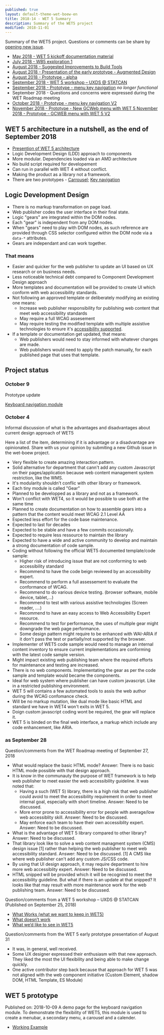 ```yaml
---
published: true
layout: default-theme-wet-boew-en
title: 2018-14 - WET 5 Summary
description: Summary of the WET5 project
modified: 2018-11-01
---
```


Summary of the WET5 project. Questions or comments can be share by [opening new issue](https://github.com/wet-boew/wet-boew/issues/new).

* [May 2018 - WET 5 kickoff documentation material](2018-3-wet5-kickoff.html)
* [July 2018 - WB5 exploration 1](2018-6-wb5-exploration-1.html)
* [August 2018 - Suggested Improvements to Build Tools](2018-9-grunt.html)
* [August 2018 - Presentation of the early prototype - Augmented Design](2018-11-wet5-augmented-design-presentation.html)
* [August 2018 - Prototype - alpha](2018-assets/2018-11-prototype/stacks/docs/index.html)
* [September 2018 - WET 5 workshop – UXDS @ STATCAN](2018-13-wet5-workshop-statcan.html)
* [September 2018 - Prototype - menu key navigation](2018-assets/2018-11-prototype/stacks/docs/nav-demo.html) *no longer functional*
* September 2018 - Questions and concerns were expressed during the WET Roadmap meeting
* [October 2018 - Prototype - menu key navigation V2](2018-assets/2018-11-prototype/stacks/docs/nav-demo-v2.html)
* [November 2018 - Prototype - New GCWeb menu with WET 5 ](2018-assets/2018-11-prototype/stacks/docs/gcweb-v2-menu.html)
  [November 2018 - Prototype - GCWEB menu with WET 5 V2 ](2018-assets/2018-11-prototype/stacks/docs/gcweb-v3-menu.html)



## WET 5 architecture in a nutshell, as the end of September 2018

* [Presention of WET 5 architecture](2018-11-wet5-augmented-design-presentation.html)
* Logic Development Design (LDD) approach to components
* More modular. Dependencies loaded via an AMD architecture
* No build script required for developement
* Can run in parallel with WET 4 without conflict.
* Making the product as a library not a framework.
* There are two prototypes - [Carrousel](2018-assets/2018-11-prototype/stacks/docs/index.html); [Key navigation](2018-assets/2018-11-prototype/stacks/docs/nav-demo.html)

## Logic Development Design

* There is no markup transformation on page load.
* Web publisher codes the user interface in their final state.
* Logic "gears" are integrated within the DOM nodes.
* Each "gear" is independent from any DOM nodes.
* When "gears" need to play with DOM nodes, as such reference are provided through CSS selector configured within the DOM node via a ```data-*``` attributes.
* Gears are independant and can work together.

### That means

* Easier and quicker for the web publisher to update an UI based on UX research or on business needs.
* Less noticeable technical debt compared to Component Development Design approach 
* More templates and documentation will be provided to create UI which conform with web accessibility standards.
* Not following an approved template or deliberately modifying an existing one means:
	* Increase web publisher responsibility for publishing web content that meet web accessibility standards
	* May require a full WCAG assesement
	* May require testing the modified template with multiple assistive technologies to ensure it's [accessibility supported](https://www.w3.org/TR/UNDERSTANDING-WCAG20/conformance.html#uc-accessibility-support-head).
* If a template or documentation get updated, that means:
	* Web publishers would need to stay informed with whatever changes are made.
	* Web publishers would need to apply the patch manually, for each published page that uses that template.

## Project status

### October 9

Prototype update

[Keyboard navigation module](2018-assets/2018-11-prototype/stacks/docs/nav-demo-v2.html)

### October 4 

Informal discussion of what is the advantages and disadvantages about current design approach of WET5

Here a list of the item, determining if it is advantage or a disadvantage are opinionated. Share with us your opinion by submiting a new Github issue in the wet-boew project.

* Very flexible to create amazing interaction pattern.
* Solid alternative for department that cann't add any custom Javascript on their pages/application because web content management system restriction, like the WMS.
* It's modularity shouldn't conflic with other library or framework.
* Each tiny module is called "Gear"
* Planned to be developped as a library and not as a framework.
* Won't conflict with WET4, so it would be possible to use both at the same time
* Planned to create documentation on how to assemble gears into a pattern that the content would meet WCAG 2.1 Level AA
* Espected less effort for the code base maintenance.
* Expected to last for decades
* Expected to be stable and have a few commits occasionally.
* Expected to require less ressource to maintain the library
* Expected to have a wide and active community to develop and maintain a strong documentation of code sample.
* Coding without following the official WET5 documented template/code sample:
	* Higher risk of introducing issue that are not conforming to web accessibility standard
	* Recommend to have the code beign reviewed by an accessibility expert.
	* Recommend to perform a full assessement to evaluate the conformance of WCAG.
	* Recommend to do various device testing. (browser software, mobile device, tablet,...)
	* Recommend to test with various assistive technologies (Screen reader, ....)
	* Recommend to have an easy access to Web Accessibility Expert resource.
	* Recommend to test for performance, the uses of multiple gear might downgrade the web page performance.
	* Some design pattern might require to be enhanced with WAI-ARIA if it don't pass the test or partially/not supported by the browser.
* Implementer of WET5 code sample would need to manage an internal content inventory to ensure current implementations are conforming with the latest code sample version.
* Might impact existing web publishing team where the required efforts for maintenance and testing are increased.
* There is no web components. Implementating the gear as per the code sample and template would became the components.
* Ideal for web system where publisher can have custom javascript. Like in a restricted publishing environment.
* WET 5 will contains a few automated tools to assis the web author during the WCAG confomance check.
* Will be no markup mutation, like dual mode like basic HTML and standard we have in WET4 won't exits in WET 5.
* Doign custom javascript coding wont be required, the gear will replace it.
* WET 5 is binded on the final web interface, a markup which include any code enhancement, like ARIA. 

### as September 28

Question/comments from the WET Roadmap meeting of September 27, 2018

* What would replace the basic HTML mode? Answer: There is no basic HTML mode possible with that design approach.
* It is know in the communauty the purpose of WET framework is to help web publisher to meet easier the web accessibility guideline. It was noted that:
	* Having a such (WET 5) library, there is a high risk that web publisher could avoid to meet the accessibility requirement in order to meet internal goal, especially with short timeline. Answer: Need to be discussed.
	* More error prone to accessibility error for people with average/low web accessiblity skill. Answer: Need to be discussed.
	* May enforce each team to have their own accessiblity expert. Answer: Need to be discussed.
* What is the advantage of WET 5 library compared to other library? Answer: Need to be discussed.
* That library look like to solve a web content managment system (CMS) design issue [1] rather than helping the web publisher to meet web accessibility standard. Answer: Need to be discussed. [1] A CMS like where web publisher can't add any custom JS/CSS code.
* By using that UI design approach, it may require department to hire more web accessiblity expert. Answer: Need to be discussed.
* HTML snipped will be provided which it will be recognied to meet the accessibility guideline. But what if there is an update at that snipped? It looks like that may result with more maintenance work for the web publishing team. Answer: Need to be discussed.

Question/comments from a WET 5 workshop – UXDS @ STATCAN (Published on September 25, 2018)

* [What Works (what we want to keep in WET5)](2018-13-wet5-workshop-statcan.html#what-works-what-we-want-to-keep-in-wet5)
* [What doesn’t work](2018-13-wet5-workshop-statcan.html#what-doesnt-work)
* [What we’d like to see in WET5](2018-13-wet5-workshop-statcan.html#what-wed-like-to-see-in-wet5)


Question/comments from the WET 5 early prototype presentation of August 31

* It was, in general, well received.
* Some UX designer expressed their enthusiasm with that new approach. They liked the most the UI flexibility and being able to make change quickly.
* One active contributor step back because that approach for WET 5 was not aligned with the web component initiative (Custom Element, shadow DOM, HTML Template, ES Module)

## WET 5 prototype

Published on: 2018-10-09
A demo page for the keyboard navigation module. To demonstrate the flexibility of WET5, this module is used to create a menubar, a secondary menu, a carousel and a calender.
* [Working Example](2018-assets/2018-11-prototype/stacks/docs/nav-demo-v2.html)
